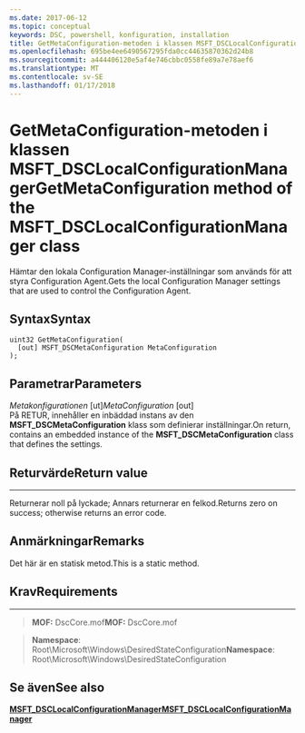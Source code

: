 ```yaml
---
ms.date: 2017-06-12
ms.topic: conceptual
keywords: DSC, powershell, konfiguration, installation
title: GetMetaConfiguration-metoden i klassen MSFT_DSCLocalConfigurationManager
ms.openlocfilehash: 695be4ee6490567295fda0cc44635870362d24b8
ms.sourcegitcommit: a444406120e5af4e746cbbc0558fe89a7e78aef6
ms.translationtype: MT
ms.contentlocale: sv-SE
ms.lasthandoff: 01/17/2018
---
```

# <a name="getmetaconfiguration-method-of-the-msftdsclocalconfigurationmanager-class"></a><span data-ttu-id="b7690-103">GetMetaConfiguration-metoden i klassen MSFT_DSCLocalConfigurationManager</span><span class="sxs-lookup"><span data-stu-id="b7690-103">GetMetaConfiguration method of the MSFT_DSCLocalConfigurationManager class</span></span>

<span data-ttu-id="b7690-104">Hämtar den lokala Configuration Manager-inställningar som används för att styra Configuration Agent.</span><span class="sxs-lookup"><span data-stu-id="b7690-104">Gets the local Configuration Manager settings that are used to control the Configuration Agent.</span></span>

<a name="syntax"></a><span data-ttu-id="b7690-105">Syntax</span><span class="sxs-lookup"><span data-stu-id="b7690-105">Syntax</span></span>
------

```mof
uint32 GetMetaConfiguration(
  [out] MSFT_DSCMetaConfiguration MetaConfiguration
);
```

<a name="parameters"></a><span data-ttu-id="b7690-106">Parametrar</span><span class="sxs-lookup"><span data-stu-id="b7690-106">Parameters</span></span>
----------

<span data-ttu-id="b7690-107">*Metakonfigurationen* \[ut\]</span><span class="sxs-lookup"><span data-stu-id="b7690-107">*MetaConfiguration* \[out\]</span></span>  
<span data-ttu-id="b7690-108">På RETUR, innehåller en inbäddad instans av den **MSFT_DSCMetaConfiguration** klass som definierar inställningar.</span><span class="sxs-lookup"><span data-stu-id="b7690-108">On return, contains an embedded instance of the **MSFT_DSCMetaConfiguration** class that defines the settings.</span></span>

## <a name="return-value"></a><span data-ttu-id="b7690-109">Returvärde</span><span class="sxs-lookup"><span data-stu-id="b7690-109">Return value</span></span>
------------

<span data-ttu-id="b7690-110">Returnerar noll på lyckade; Annars returnerar en felkod.</span><span class="sxs-lookup"><span data-stu-id="b7690-110">Returns zero on success; otherwise returns an error code.</span></span>

## <a name="remarks"></a><span data-ttu-id="b7690-111">Anmärkningar</span><span class="sxs-lookup"><span data-stu-id="b7690-111">Remarks</span></span>

<span data-ttu-id="b7690-112">Det här är en statisk metod.</span><span class="sxs-lookup"><span data-stu-id="b7690-112">This is a static method.</span></span>

## <a name="requirements"></a><span data-ttu-id="b7690-113">Krav</span><span class="sxs-lookup"><span data-stu-id="b7690-113">Requirements</span></span>
------------
><span data-ttu-id="b7690-114">**MOF:** DscCore.mof</span><span class="sxs-lookup"><span data-stu-id="b7690-114">**MOF:** DscCore.mof</span></span>

><span data-ttu-id="b7690-115">**Namespace**: Root\Microsoft\Windows\DesiredStateConfiguration</span><span class="sxs-lookup"><span data-stu-id="b7690-115">**Namespace**: Root\Microsoft\Windows\DesiredStateConfiguration</span></span>


## <a name="see-also"></a><span data-ttu-id="b7690-116">Se även</span><span class="sxs-lookup"><span data-stu-id="b7690-116">See also</span></span>


[<span data-ttu-id="b7690-117">**MSFT_DSCLocalConfigurationManager**</span><span class="sxs-lookup"><span data-stu-id="b7690-117">**MSFT_DSCLocalConfigurationManager**</span></span>](msft-dsclocalconfigurationmanager.md)


 

 



